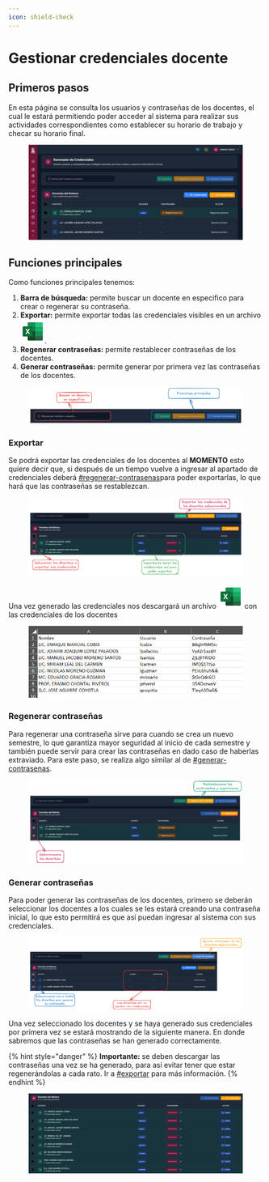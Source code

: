 ```yaml
---
icon: shield-check
---
```


# Gestionar credenciales docente

## Primeros pasos

En esta página se consulta los usuarios y contraseñas de los docentes, el cual le estará permitiendo poder acceder al sistema para realizar sus actividades correspondientes como establecer su horario de trabajo y checar su horario final.

<figure><img src="../.gitbook/assets/Captura de pantalla 2025-10-15 140445.png" alt=""><figcaption></figcaption></figure>

## Funciones principales

Como funciones principales tenemos:

1. **Barra de búsqueda:** permite buscar un docente en especifico para crear o regenerar su contraseña.
2. **Exportar:** permite exportar todas las credenciales visibles en un archivo ![](../.gitbook/assets/excel-24.svg).
3. **Regenerar contraseñas:** permite restablecer contraseñas de los docentes.
4. **Generar contraseñas:** permite generar por primera vez las contraseñas de los docentes.

<figure><img src="../.gitbook/assets/imagen (5).png" alt=""><figcaption></figcaption></figure>

### Exportar

Se podrá exportar las credenciales de los docentes al **MOMENTO** esto quiere decir que, si después de un tiempo vuelve a ingresar al apartado de credenciales deberá [#regenerar-contrasenas](gestionar-credenciales-docente.md#regenerar-contrasenas "mention")para poder exportarlas, lo que hará que las contraseñas se restablezcan.

<figure><img src="../.gitbook/assets/imagen (2) (2).png" alt=""><figcaption></figcaption></figure>

Una vez generado las credenciales nos descargará un archivo ![](../.gitbook/assets/excel-24.svg) con las credenciales de los docentes

<figure><img src="../.gitbook/assets/Captura de pantalla 2025-10-15 144956.png" alt=""><figcaption></figcaption></figure>

### Regenerar contraseñas

Para regenerar una contraseña sirve para cuando se crea un nuevo semestre, lo que garantiza mayor seguridad al inicio de cada semestre y también puede servir para crear las contraseñas en dado caso de haberlas extraviado. Para este paso, se realiza algo similar al de [#generar-contrasenas](gestionar-credenciales-docente.md#generar-contrasenas "mention").

<figure><img src="../.gitbook/assets/imagens.png" alt=""><figcaption></figcaption></figure>

### Generar contraseñas

Para poder generar las contraseñas de los docentes, primero se deberán seleccionar los docentes a los cuales se les estará creando una contraseña inicial, lo que esto permitirá es que así puedan ingresar al sistema con sus credenciales.

<figure><img src="../.gitbook/assets/imagen (1) (3).png" alt=""><figcaption></figcaption></figure>

Una vez seleccionado los docentes y se haya generado sus credenciales por primera vez se estará mostrando de la siguiente manera. En donde sabremos que las contraseñas se han generado correctamente.

{% hint style="danger" %}
**Importante:** se deben descargar las contraseñas una vez se ha generado, para así evitar tener que estar regenerándolas a cada rato. Ir a [#exportar](gestionar-credenciales-docente.md#exportar "mention") para más información.
{% endhint %}

<figure><img src="../.gitbook/assets/Captura de pantalla 2025-10-15 144048.png" alt=""><figcaption></figcaption></figure>
